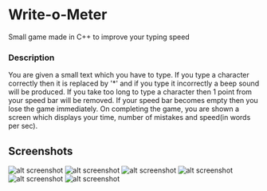 # Write-o-Meter
Small game made in C++ to improve your typing speed

### Description
You are given a small text which you have to type. If you type a character correctly then it is replaced by '*' and if you type it incorrectly a beep sound will be produced. If you take too long to type a character then 1 point from your speed bar will be removed. If your speed bar becomes empty then you lose the game immediately. On completing the game, you are shown a screen which displays your time, number of mistakes and speed(in words per sec).

## Screenshots
![alt screenshot](https://imgur.com/cjoPE6e.png)  ![alt screenshot](https://imgur.com/Mu8Xmn8.png)
![alt screenshot](https://imgur.com/MQHkReo.png)  ![alt screenshot](https://imgur.com/8ZkhTv7.png)
![alt screenshot](https://imgur.com/MvGIrBp.png)  ![alt screenshot](https://imgur.com/hqO1ArI.png)

